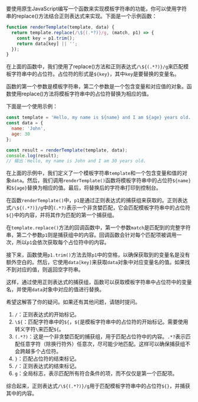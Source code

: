 要使用原生JavaScript编写一个函数来实现模板字符串的功能，你可以使用字符串的replace()方法结合正则表达式来实现。下面是一个示例函数：

```javascript
function renderTemplate(template, data) {
  return template.replace(/\${(.*?)}/g, (match, p1) => {
    const key = p1.trim();
    return data[key] || '';
  });
}
```

在上面的函数中，我们使用了replace()方法和正则表达式`/\${(.*?)}/g`来匹配模板字符串中的占位符。占位符的形式是`${key}`，其中`key`是要替换的变量名。

函数的第一个参数是模板字符串，第二个参数是一个包含变量和对应值的对象。函数使用replace()方法将模板字符串中的占位符替换为相应的值。

下面是一个使用示例：

```javascript
const template = 'Hello, my name is ${name} and I am ${age} years old.';
const data = {
  name: 'John',
  age: 30
};

const result = renderTemplate(template, data);
console.log(result);
// 输出：Hello, my name is John and I am 30 years old.
```

在上面的示例中，我们定义了一个模板字符串`template`和一个包含变量和值的对象`data`。然后，我们调用`renderTemplate()`函数将模板字符串中的占位符`${name}`和`${age}`替换为相应的值。最后，将替换后的字符串打印到控制台。

在函数`renderTemplate()`中，`p1`是通过正则表达式的捕获组来获取的。正则表达式`/\${(.*?)}/g`中的`(.*?)`表示一个非贪婪匹配，它会匹配模板字符串中的占位符`${}`中的内容，并将其作为匹配的第一个捕获组。

在`template.replace()`方法的回调函数中，第一个参数`match`是匹配到的完整字符串，第二个参数`p1`则是捕获组中的内容。回调函数会针对每个匹配项被调用一次，所以`p1`会依次获取每个占位符中的内容。

接下来，函数使用`p1.trim()`方法去除`p1`中的空格，以确保获取到的变量名是没有额外空白的。然后，它使用`data[key]`来获取`data`对象中对应变量名的值。如果找不到对应的值，则返回空字符串。

这样，通过使用正则表达式的捕获组，函数可以获取模板字符串中占位符中的变量名，并使用`data`对象中对应的值进行替换。

希望这解答了你的疑问。如果还有其他问题，请随时提问。

1. `/`：正则表达式的开始标记。
2. `\${`：匹配字符串中的`${`，`${`是模板字符串中的占位符的开始标记。需要使用转义字符`\`来匹配`${`。
3. `(.*?)`：这是一个非贪婪匹配的捕获组，用于匹配占位符中的内容。`.*?`表示匹配任意字符（除换行符外）任意次，尽可能少地匹配。这样可以确保捕获组不会跨越多个占位符。
4. `}`：匹配占位符的结束标记。
5. `/`：正则表达式的结束标记。
6. `g`：全局标志，表示匹配所有符合条件的项，而不仅仅是第一个匹配项。

综合起来，正则表达式`/\${(.*?)}/g`用于匹配模板字符串中的占位符`${}`，并捕获其中的内容。